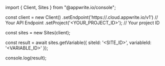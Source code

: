 import { Client, Sites } from "@appwrite.io/console";

const client = new Client()
    .setEndpoint('https://<REGION>.cloud.appwrite.io/v1') // Your API Endpoint
    .setProject('<YOUR_PROJECT_ID>'); // Your project ID

const sites = new Sites(client);

const result = await sites.getVariable({
    siteId: '<SITE_ID>',
    variableId: '<VARIABLE_ID>'
});

console.log(result);
